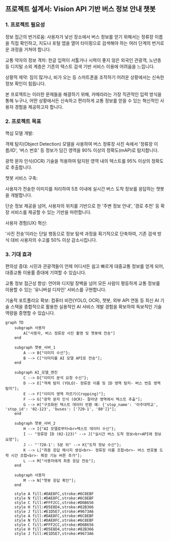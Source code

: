 ## 프로젝트 설계서: Vision API 기반 버스 정보 안내 챗봇
### 1. 프로젝트 필요성
정보 접근의 번거로움: 사용자가 낯선 장소에서 버스 정보를 얻기 위해서는 정류장 이름을 직접 확인하고, 지도나 포털 앱을 열어 타이핑으로 검색해야 하는 여러 단계의 번거로운 과정을 거쳐야 합니다.

교통 약자의 정보 격차: 한글 입력이 서툴거나 시력이 좋지 않은 외국인 관광객, 노년층 등 디지털 소외 계층은 기존의 텍스트 검색 기반 서비스 이용에 어려움을 느낍니다.

상황적 제약: 짐이 많거나, 비가 오는 등 스마트폰을 조작하기 어려운 상황에서는 신속한 정보 확인이 힘듭니다.

본 프로젝트는 이러한 문제들을 해결하기 위해, 카메라라는 가장 직관적인 입력 방식을 통해 누구나, 어떤 상황에서든 신속하고 편리하게 교통 정보를 얻을 수 있는 혁신적인 사용자 경험을 제공하고자 합니다.

### 2. 프로젝트 목표
핵심 모델 개발:

객체 탐지(Object Detection) 모델을 사용하여 버스 정류장 사진 속에서 '정류장 이름/ID', '버스 번호' 등 정보가 담긴 영역을 90% 이상의 정확도(mAP)로 탐지합니다.

광학 문자 인식(OCR) 기술을 적용하여 탐지된 영역 내의 텍스트를 95% 이상의 정확도로 추출합니다.

챗봇 서비스 구축:

사용자가 전송한 이미지를 처리하여 5초 이내에 실시간 버스 도착 정보를 응답하는 챗봇을 개발합니다.

단순 정보 제공을 넘어, 사용자의 위치를 기반으로 한 '주변 정보 안내', '경로 추천' 등 확장 서비스를 제공할 수 있는 기반을 마련합니다.

사용자 경험(UX) 혁신:

'사진 전송'이라는 단일 행동으로 정보 탐색 과정을 획기적으로 단축하여, 기존 검색 방식 대비 사용자의 수고를 50% 이상 감소시킵니다.

### 3. 기대 효과
편의성 증대: 시민과 관광객들이 언제 어디서든 쉽고 빠르게 대중교통 정보를 얻게 되어, 대중교통 이용률 증대에 기여할 수 있습니다.

교통 정보 접근성 향상: 언어와 디지털 장벽을 넘어 모든 사람이 평등하게 교통 정보를 이용할 수 있는 '유니버설 디자인' 서비스를 구현합니다.

기술적 포트폴리오 확보: 컴퓨터 비전(YOLO, OCR), 챗봇, 외부 API 연동 등 최신 AI 기술 스택을 종합적으로 활용한 실용적인 AI 서비스 개발 경험을 확보하여 독보적인 기술 역량을 증명할 수 있습니다.

```mermaid
graph TD
    subgraph 사용자
        A["사용자, 버스 정류장 사진 촬영 및 챗봇에 전송"]
    end

    subgraph 챗봇_서버_1
        A --> B{"이미지 수신"};
        B --> C["이미지를 AI 모델 API로 전송"];
    end

    subgraph AI_모델_엔진
        C --> D{"이미지 분석 요청 수신"};
        D --> E["객체 탐지 (YOLO)- 정류장 이름 및 ID 영역 탐지- 버스 번호 영역 탐지"];
        E --> F["이미지 영역 자르기(Cropping)"];
        F --> G["광학 문자 인식 (OCR)- 잘라낸 영역에서 텍스트 추출"];
        G --> H["구조화된 텍스트 데이터 반환 예: {'stop_name': '아주대학교', 'stop_id': '02-123', 'buses': ['720-1', '80']}"];
    end

    subgraph 챗봇_서버_2
        H --> I{"AI 모델로부터<br>텍스트 데이터 수신"};
        I -- "정류장 ID (02-123)" --> J["실시간 버스 도착 정보<br>API에 정보 요청"];
        J -- "'720-1': 5분 뒤" --> K{"도착 정보 수신"};
        K --> L["최종 응답 메시지 생성<br>- 정류장 이름 조합<br>- 버스 번호별 도착 시간 조합<br>- 확장 기능 버튼 추가"];
        L --> M["사용자에게 최종 응답 전송"];
    end

    subgraph 사용자
        M --> N["챗봇 응답 확인"];
    end

    style A fill:#DAE8FC,stroke:#6C8EBF
    style N fill:#DAE8FC,stroke:#6C8EBF
    style C fill:#FFF2CC,stroke:#D6B656
    style H fill:#D5E8D4,stroke:#82B366
    style J fill:#E1D5E7,stroke:#9673A6
    style A fill:#DAE8FC,stroke:#6C8EBF
    style N fill:#DAE8FC,stroke:#6C8EBF
    style C fill:#FFF2CC,stroke:#D6B656
    style H fill:#D5E8D4,stroke:#82B366
    style J fill:#E1D5E7,stroke:#9673A6
